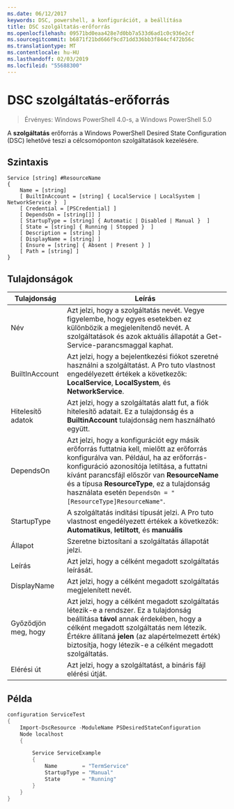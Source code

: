 ```yaml
---
ms.date: 06/12/2017
keywords: DSC, powershell, a konfigurációt, a beállítása
title: DSC szolgáltatás-erőforrás
ms.openlocfilehash: 09571bd0eaa428e7d0bb7a533d6ad1c0c936e2cf
ms.sourcegitcommit: b6871f21bd666f9cd71dd336bb3f844cf472b56c
ms.translationtype: MT
ms.contentlocale: hu-HU
ms.lasthandoff: 02/03/2019
ms.locfileid: "55688300"
---
```

# <a name="dsc-service-resource"></a>DSC szolgáltatás-erőforrás

> Érvényes: Windows PowerShell 4.0-s, a Windows PowerShell 5.0


A **szolgáltatás** erőforrás a Windows PowerShell Desired State Configuration (DSC) lehetővé teszi a célcsomóponton szolgáltatások kezelésére.

## <a name="syntax"></a>Szintaxis

```
Service [string] #ResourceName
{
    Name = [string]
    [ BuiltInAccount = [string] { LocalService | LocalSystem | NetworkService }  ]
    [ Credential = [PSCredential] ]
    [ DependsOn = [string[]] ]
    [ StartupType = [string] { Automatic | Disabled | Manual }  ]
    [ State = [string] { Running | Stopped }  ]
    [ Description = [string] ]
    [ DisplayName = [string] ]
    [ Ensure = [string] { Absent | Present } ]
    [ Path = [string] ]
}
```

## <a name="properties"></a>Tulajdonságok

|  Tulajdonság  |  Leírás   |
|---|---|
| Név| Azt jelzi, hogy a szolgáltatás nevét. Vegye figyelembe, hogy egyes esetekben ez különbözik a megjelenítendő nevét. A szolgáltatások és azok aktuális állapotát a Get-Service-parancsmaggal kaphat.|
| BuiltInAccount| Azt jelzi, hogy a bejelentkezési fiókot szeretné használni a szolgáltatást. A Pro tuto vlastnost engedélyezett értékek a következők: **LocalService**, **LocalSystem**, és **NetworkService**.|
| Hitelesítő adatok| Azt jelzi, hogy a szolgáltatás alatt fut, a fiók hitelesítő adatait. Ez a tulajdonság és a __BuiltinAccount__ tulajdonság nem használható együtt.|
| DependsOn| Azt jelzi, hogy a konfigurációt egy másik erőforrás futtatnia kell, mielőtt az erőforrás konfigurálva van. Például, ha az erőforrás-konfiguráció azonosítója letiltása, a futtatni kívánt parancsfájl először van __ResourceName__ és a típusa __ResourceType__, ez a tulajdonság használata esetén `DependsOn = "[ResourceType]ResourceName"`.|
| StartupType| A szolgáltatás indítási típusát jelzi. A Pro tuto vlastnost engedélyezett értékek a következők: **Automatikus**, **letiltott**, és **manuális**|
| Állapot| Szeretne biztosítani a szolgáltatás állapotát jelzi.|
| Leírás | Azt jelzi, hogy a célként megadott szolgáltatás leírását.|
| DisplayName | Azt jelzi, hogy a célként megadott szolgáltatás megjelenített nevét.|
| Győződjön meg, hogy | Azt jelzi, hogy a célként megadott szolgáltatás létezik-e a rendszer. Ez a tulajdonság beállítása **távol** annak érdekében, hogy a célként megadott szolgáltatás nem létezik. Értékre állítaná **jelen** (az alapértelmezett érték) biztosítja, hogy létezik-e a célként megadott szolgáltatás.|
| Elérési út | Azt jelzi, hogy a szolgáltatást, a bináris fájl elérési útját.|

## <a name="example"></a>Példa

```powershell
configuration ServiceTest
{
    Import-DscResource -ModuleName PSDesiredStateConfiguration
    Node localhost
    {

        Service ServiceExample
        {
            Name        = "TermService"
            StartupType = "Manual"
            State       = "Running"
        }
    }
}
```